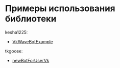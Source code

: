 # Примеры использования библиотеки

kesha1225:
 - [VkWaveBotExample](https://github.com/kesha1225/VkWaveBotExample)
 
tkgoose:
 - [newBotForUserVk](https://github.com/tkgoose/newBotForUserVk)

